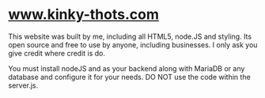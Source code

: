 # www.kinky-thots.com

This website was built by me, including all HTML5, node.JS and styling.  Its open source and free to use by anyone, including businesses.  I only ask you give credit where credit is do.

You must install nodeJS and as your backend along with MariaDB or any database and configure it for your needs.  DO NOT use the code within the server.js.
